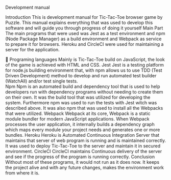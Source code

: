 Development manual

Introduction 
This is development manual for Tic-Tac-Toe browser game by Puzzle. This manual  explains everything that was used  to develop this software and will guide you through progress of doing it yourself 
Main Part 
The main programs that were used was Jest as a test environment and npm (Node Package Manager) as a build environment and Webpack as service to prepare it for browsers. Heroku and CircleCI were used for maintaining a server for the application. 


Programing languages
Mainly is Tic-Tac-Toe build on JavaScript, the look of the game is achieved with HTML and CSS. 
Jest
Jest is a testing platform for node.js building environment that, with npm allows us to use TDD (Test Driven Development) method to develop and run automated test builder (WatchAll) and/or test single tests.  
Npm
Npm is an automated build and dependency tool that is used to help developers run with dependency programs without needing to create them on their own. It was the build tool that was utilized for developing the system. Furthermore npm was used to run the tests with Jest witch was described above. It was also npm that was used  to install all the Webpacks that were utilized. 
Webpack
Webpack at its core, Webpack is a static module bundler for modern JavaScript applications. When Webpack processes the user application, it internally builds a dependency graph which maps every module your project needs and generates one or more bundles. 
Heroku
Heroku is Automated Continuous Integration Server that maintains that server of web program is running and is maintained correctly. It was used to deploy Tic-Tac-Toe to the server and maintain it in secured environment. 
CircleCI
CircleCI maintains Continuous delivery of the server and see if the progress of the program is running correctly.
Conclusion 
Without most of these programs, it would not run as it does now. It keeps the project alive and with any future changes, makes the environment work from where it is.
